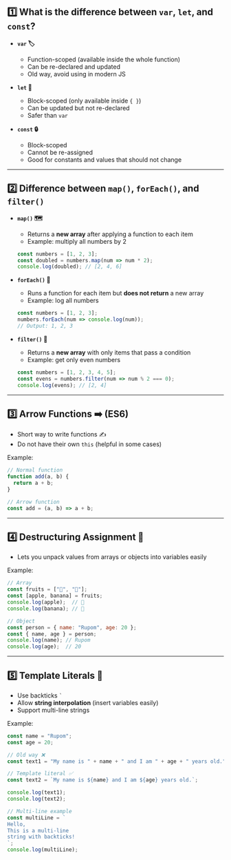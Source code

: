 
## 1️⃣ What is the difference between `var`, `let`, and `const`?

- **`var` 🏷️**
  - Function-scoped (available inside the whole function)
  - Can be re-declared and updated
  - Old way, avoid using in modern JS

- **`let` 📝**
  - Block-scoped (only available inside `{ }`)
  - Can be updated but not re-declared
  - Safer than `var`

- **`const` 🔒**
  - Block-scoped
  - Cannot be re-assigned
  - Good for constants and values that should not change

---

## 2️⃣ Difference between `map()`, `forEach()`, and `filter()`

- **`map()` 🗺️**
  - Returns a **new array** after applying a function to each item  
  - Example: multiply all numbers by 2  
  ```js
  const numbers = [1, 2, 3];
  const doubled = numbers.map(num => num * 2);
  console.log(doubled); // [2, 4, 6]
  ```

- **`forEach()` 🔄**
  - Runs a function for each item but **does not return** a new array  
  - Example: log all numbers  
  ```js
  const numbers = [1, 2, 3];
  numbers.forEach(num => console.log(num));
  // Output: 1, 2, 3
  ```

- **`filter()` 🧹**
  - Returns a **new array** with only items that pass a condition  
  - Example: get only even numbers  
  ```js
  const numbers = [1, 2, 3, 4, 5];
  const evens = numbers.filter(num => num % 2 === 0);
  console.log(evens); // [2, 4]
  ```

---

## 3️⃣ Arrow Functions ➡️ (ES6)

- Short way to write functions ✍️  
- Do not have their own `this` (helpful in some cases)  

Example:  
```js
// Normal function
function add(a, b) {
  return a + b;
}

// Arrow function
const add = (a, b) => a + b;
```

---

## 4️⃣ Destructuring Assignment 🧩

- Lets you unpack values from arrays or objects into variables easily  

Example:  
```js
// Array
const fruits = ["🍎", "🍌"];
const [apple, banana] = fruits;
console.log(apple);  // 🍎
console.log(banana); // 🍌

// Object
const person = { name: "Rupom", age: 20 };
const { name, age } = person;
console.log(name); // Rupom
console.log(age);  // 20
```

---

## 5️⃣ Template Literals 📝

- Use backticks `` ` ``
- Allow **string interpolation** (insert variables easily)
- Support multi-line strings  

Example:  
```js
const name = "Rupom";
const age = 20;

// Old way ❌
const text1 = "My name is " + name + " and I am " + age + " years old.";

// Template literal ✅
const text2 = `My name is ${name} and I am ${age} years old.`;

console.log(text1);
console.log(text2);

// Multi-line example
const multiLine = `
Hello,
This is a multi-line
string with backticks!
`;
console.log(multiLine);
```


